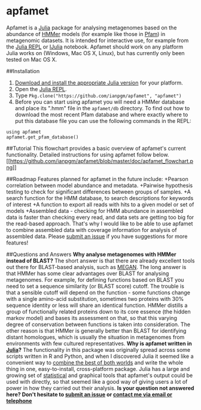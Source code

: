 # apfamet
Apfamet is a [Julia](http://www.julialang.org/) package for analysing metagenomes based on the abundance of [HMMer](http://www.hmmer.org/) models (for example like those in [Pfam](http://pfam.xfam.org/)) in metagenomic datasets. It is intended for interactive use, for example from the [Julia REPL](http://docs.julialang.org/en/release-0.4/manual/interacting-with-julia/) or [IJulia](https://github.com/JuliaLang/IJulia.jl) notebook. Apfamet should work on any platform Julia works on (Windows, Mac OS X, Linux), but has currently only been tested on Mac OS X. 

##Installation
1. [Download and install the appropriate Julia version](http://julialang.org/downloads/) for your platform.
2. Open the [Julia REPL](http://docs.julialang.org/en/release-0.4/manual/interacting-with-julia/).
3. Type `Pkg.clone("https://github.com/ianpgm/apfamet", "apfamet")`
4. Before you can start using apfamet you will need a HMMer database and place its ".hmm" file in the `apfamet/db` directory. To find out how to download the most recent Pfam database and where exactly where to put this database file you can use the following commands in the REPL:
```
using apfamet
apfamet.get_pfam_database()
```

##Tutorial
This flowchart provides a basic overview of apfamet's current functionality. Detailed instructions for using apfamet follow below.
[[https://github.com/ianpgm/apfamet/blob/master/doc/apfamet_flowchart.png]]


##Roadmap
Features planned for apfamet in the future include:
+Pearson correlation between model abundance and metadata.
+Pairwise hypothesis testing to check for significant differences between groups of samples.
+A search function for the HMM database, to search descriptions for keywords of interest
+A function to export all reads with hits to a given model or set of models
+Assembled data - checking for HMM abundance in assembled data is faster than checking every read, and data sets are getting too big for the read-based approach. That's why I would like to be able to use apfamet to combine assembled data with coverage information for analysis of assembled data.
Please [submit an issue](https://github.com/ianpgm/apfamet/issues) if you have suggestions for more features!

##Questions and Answers
**Why analyse metagenomes with HMMer instead of BLAST?**
The short answer is that there are already excellent tools out there for BLAST-based analysis, such as [MEGAN](http://ab.inf.uni-tuebingen.de/software/megan5/). The long answer is that HMMer has some clear advantages over BLAST for analysing metagenomes. For example, for defining functions based on BLAST you need to set a sequence similarity (or BLAST score) cutoff. The trouble is that a sensible cutoff will depend on the function - some functions change with a single amino-acid substitution, sometimes two proteins with 30% sequence identity or less will share an identical function. HMMer distills a group of functionally related proteins down to its core essence (the hidden markov model) and bases its assessment on that, so that this varying degree of conservation between functions is taken into consideration. The other reason is that HMMer is generally better than BLAST for identifying distant homologues, which is usually the situation in metagenomes from environments with few cultured representatives.
**Why is apfamet written in [Julia](http://www.julialang.org/)?**
The functionality in this package was originally spread across some scripts written in R and Python, and when I discovered Julia it seemed like a convenient way to [combine the best of both worlds](http://schroed-mic.net/index.php/2015/12/17/thoughts-after-a-month-using-the-julia-programming-language/) and write the whole thing in one, easy-to-install, cross-platform package. Julia has a large and growing set of [statistical](http://juliastats.github.io/) and graphical tools that apfamet's output could be used with directly, so that seemed like a good way of giving users a lot of power in how they carried out their analysis.
**Is your question not answered here? Don't hesitate to [submit an issue](https://github.com/ianpgm/apfamet/issues) or [contact me via email or telephone](http://pure.au.dk/portal/en/persons/id%2825504f0f-4132-4611-8697-0019cedc5d5d%29.html)**